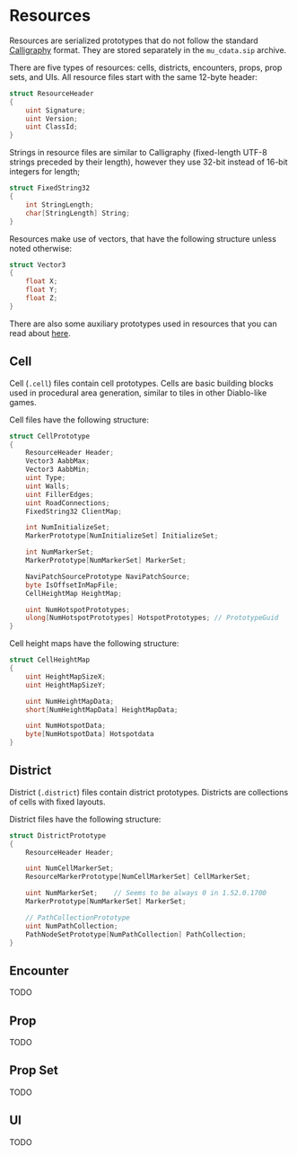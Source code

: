# Resources

Resources are serialized prototypes that do not follow the standard [Calligraphy](./Calligraphy.md) format. They are stored separately in the `mu_cdata.sip` archive.

There are five types of resources: cells, districts, encounters, props, prop sets, and UIs. All resource files start with the same 12-byte header:

```csharp
struct ResourceHeader
{
    uint Signature;
    uint Version;
    uint ClassId;
}
```

Strings in resource files are similar to Calligraphy (fixed-length UTF-8 strings preceded by their length), however they use 32-bit instead of 16-bit integers for length;

```csharp
struct FixedString32
{
    int StringLength;
    char[StringLength] String;
}
```

Resources make use of vectors, that have the following structure unless noted otherwise:

```csharp
struct Vector3
{
    float X;
    float Y;
    float Z;
}
```

There are also some auxiliary prototypes used in resources that you can read about [here](./AuxiliaryResourcePrototypes.md).

## Cell

Cell (`.cell`) files contain cell prototypes. Cells are basic building blocks used in procedural area generation, similar to tiles in other Diablo-like games.

Cell files have the following structure:

```csharp
struct CellPrototype
{
    ResourceHeader Header;
    Vector3 AabbMax;
    Vector3 AabbMin;
    uint Type;
    uint Walls;
    uint FillerEdges;
    uint RoadConnections;
    FixedString32 ClientMap;

    int NumInitializeSet;
    MarkerPrototype[NumInitializeSet] InitializeSet;

    int NumMarkerSet;
    MarkerPrototype[NumMarkerSet] MarkerSet;

    NaviPatchSourcePrototype NaviPatchSource;
    byte IsOffsetInMapFile;
    CellHeightMap HeightMap;

    uint NumHotspotPrototypes;
    ulong[NumHotspotPrototypes] HotspotPrototypes; // PrototypeGuid 
}
```

Cell height maps have the following structure:

```csharp
struct CellHeightMap
{
    uint HeightMapSizeX;
    uint HeightMapSizeY;

    uint NumHeightMapData;
    short[NumHeightMapData] HeightMapData;

    uint NumHotspotData;
    byte[NumHotspotData] Hotspotdata
}
```

## District

District (`.district`) files contain district prototypes. Districts are collections of cells with fixed layouts.

District files have the following structure:

```csharp
struct DistrictPrototype
{
    ResourceHeader Header;

    uint NumCellMarkerSet;
    ResourceMarkerPrototype[NumCellMarkerSet] CellMarkerSet;

    uint NumMarkerSet;    // Seems to be always 0 in 1.52.0.1700
    MarkerPrototype[NumMarkerSet] MarkerSet;

    // PathCollectionPrototype
    uint NumPathCollection;
    PathNodeSetPrototype[NumPathCollection] PathCollection;
}
```

## Encounter

TODO

## Prop

TODO

## Prop Set

TODO

## UI

TODO
